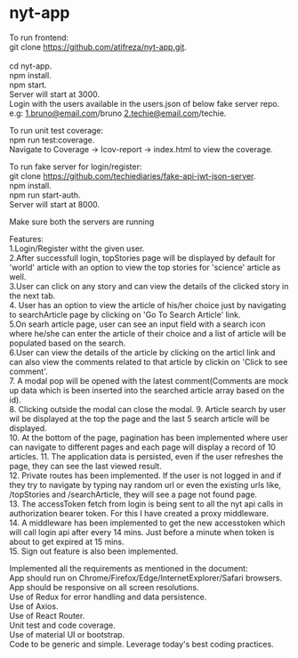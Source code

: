 # nyt-app

To run frontend:  <br>
git clone https://github.com/atifreza/nyt-app.git. <br>   
cd nyt-app. <br>
npm install. <br>
npm start. <br>
Server will start at 3000. <br>
Login with the users available in the users.json of below fake server repo. e.g: 1.bruno@email.com/bruno 2.techie@email.com/techie. <br>

To run unit test coverage:   <br>
npm run test:coverage. <br>
Navigate to Coverage -> Icov-report -> index.html to view the coverage. <br>

To run fake server for login/register:  <br>
git clone https://github.com/techiediaries/fake-api-jwt-json-server. <br>
npm install. <br>
npm run start-auth. <br>
Server will start at 8000. <br>

Make sure both the servers are running <br>  


Features:  
1.Login/Register witht the given user.  
2.After successfull login, topStories page will be displayed by default for 'world' article with an option to view the top stories for
  'science' article as well.  
3.User can click on any story and can view the details of the clicked story in the next tab.  
4. User has an option to view the article of his/her choice just by navigating to searchArticle page by clicking on 
  'Go To Search Article' link.  
5.On searh article page, user can see an input field with a search icon where he/she can enter the article of their choice and a list of
  article will be populated based on the search.  
6.User can view the details of the article by clicking on the articl link and can also view the comments related to that article by
  clickin on 'Click to see comment'.  
7. A modal pop will be opened with the latest comment(Comments are mock up data which is been inserted into the searched article array
   based on the id).  
8. Clicking outside the modal can close the modal. 
9. Article search by user wil be displayed at the top the page and the last 5 search article will be displayed.  
10. At the bottom of the page, pagination has been implemented where user can navigate to different pages and each page will display
    a record of 10 articles. 
11. The application data is persisted, even if the user refreshes the page, they can see the last viewed result.  
12. Private routes has been implemented. If the user is not logged in and if they try to navigate by typing nay random url
    or even the existing urls like, /topStories and /searchArticle, they will see a page not found page.  
13. The accessToken fetch from login is being sent to all the nyt api calls in authorization bearer token.
    For this I have created a proxy middleware.  
14. A middleware has been implemented to get the new accesstoken which will call login api after every 14 mins.
    Just before a minute when token is about to get expired at 15 mins.  
15. Sign out feature is also been implemented.  


Implemented all the requirements as mentioned in the document:  <br>
App should run on Chrome/Firefox/Edge/InternetExplorer/Safari browsers.<br> 
App should be responsive on all screen resolutions.  <br>
Use of Redux for error handling and data persistence.  <br>
Use of Axios. <br>
Use of React Router. <br>
Unit test and code coverage. <br>
Use of material UI or bootstrap.  <br>
Code to be generic and simple. 
Leverage today's best coding practices. 



